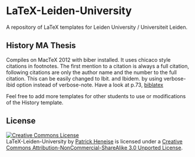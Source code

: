 LaTeX-Leiden-University
=======================

A repository of LaTeX templates for Leiden University / Universiteit Leiden.


History MA Thesis
-----------------

Compiles on MacTeX 2012 with biber installed. It uses chicaco style citations in footnotes. The first mention to a citation is always a full citation, following citations are only the author name and the number to the full citation. This can be easily changed to Ibit. and Ibidem. by using verbose-ibid option instead of verbose-note. Have a look at p.73, [biblatex]([ftp://www.ctan.org/ctan/macros/latex/exptl/biblatex/doc/biblatex.pdf)

Feel free to add more templates for other students to use or modifications of the History template.


License
-------

<a rel="license" href="http://creativecommons.org/licenses/by-nc-sa/3.0/"><img alt="Creative Commons License" style="border-width:0" src="http://i.creativecommons.org/l/by-nc-sa/3.0/88x31.png" /></a><br /><span xmlns:dct="http://purl.org/dc/terms/" href="http://purl.org/dc/dcmitype/Text" property="dct:title" rel="dct:type">LaTeX-Leiden-University</span> by <a xmlns:cc="http://creativecommons.org/ns#" href="http://about.me/PatrickHeneise" property="cc:attributionName" rel="cc:attributionURL">Patrick Heneise</a> is licensed under a <a rel="license" href="http://creativecommons.org/licenses/by-nc-sa/3.0/">Creative Commons Attribution-NonCommercial-ShareAlike 3.0 Unported License</a>.